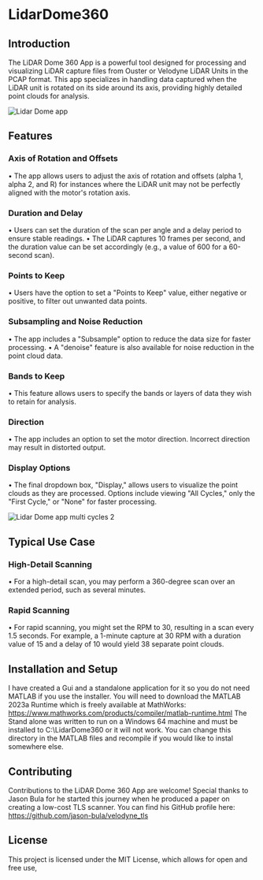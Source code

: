 # LidarDome360
## Introduction
The LiDAR Dome 360 App is a powerful tool designed for processing and visualizing LiDAR capture files from Ouster or Velodyne LiDAR Units in the PCAP format. This app specializes in handling data captured when the LiDAR unit is rotated on its side around its axis, providing highly detailed point clouds for analysis.

![Lidar Dome app](https://github.com/Rotoslider/LidarDome360/assets/15005663/8ac00a84-cdde-46ae-8eff-a7f598ea2ca3)

## Features
### Axis of Rotation and Offsets
•	The app allows users to adjust the axis of rotation and offsets (alpha 1, alpha 2, and R) for instances where the LiDAR unit may not be perfectly aligned with the motor's rotation axis.
### Duration and Delay
•	Users can set the duration of the scan per angle and a delay period to ensure stable readings.
•	The LiDAR captures 10 frames per second, and the duration value can be set accordingly (e.g., a value of 600 for a 60-second scan).
### Points to Keep
•	Users have the option to set a "Points to Keep" value, either negative or positive, to filter out unwanted data points.
### Subsampling and Noise Reduction
•	The app includes a "Subsample" option to reduce the data size for faster processing.
•	A "denoise" feature is also available for noise reduction in the point cloud data.
### Bands to Keep
•	This feature allows users to specify the bands or layers of data they wish to retain for analysis.
### Direction
•	The app includes an option to set the motor direction. Incorrect direction may result in distorted output.
### Display Options
•	The final dropdown box, "Display," allows users to visualize the point clouds as they are processed. Options include viewing "All Cycles," only the "First Cycle," or "None" for faster processing.

![Lidar Dome app multi cycles 2](https://github.com/Rotoslider/LidarDome360/assets/15005663/9d0a205a-df48-45ba-b3dc-d50d53003bb0)

## Typical Use Case
### High-Detail Scanning
•	For a high-detail scan, you may perform a 360-degree scan over an extended period, such as several minutes.
### Rapid Scanning
•	For rapid scanning, you might set the RPM to 30, resulting in a scan every 1.5 seconds. For example, a 1-minute capture at 30 RPM with a duration value of 15 and a delay of 10 would yield 38 separate point clouds.
## Installation and Setup
I have created a Gui and a standalone application for it so you do not need MATLAB if you use the installer. You will need to download the MATLAB 2023a Runtime which is freely available at MathWorks: https://www.mathworks.com/products/compiler/matlab-runtime.html The Stand alone was written to run on a Windows 64 machine and must be installed to C:\LidarDome360 or it will not work. You can change this directory in the MATLAB files and recompile if you would like to instal somewhere else.

## Contributing
Contributions to the LiDAR Dome 360 App are welcome! Special thanks to Jason Bula for he started this journey when he produced a paper on creating a low-cost TLS scanner. You can find his GitHub profile here: https://github.com/jason-bula/velodyne_tls
## License
This project is licensed under the MIT License, which allows for open and free use, 
